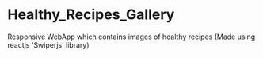 # Healthy_Recipes_Gallery
Responsive WebApp which contains images of healthy recipes (Made using reactjs 'Swiperjs' library)
